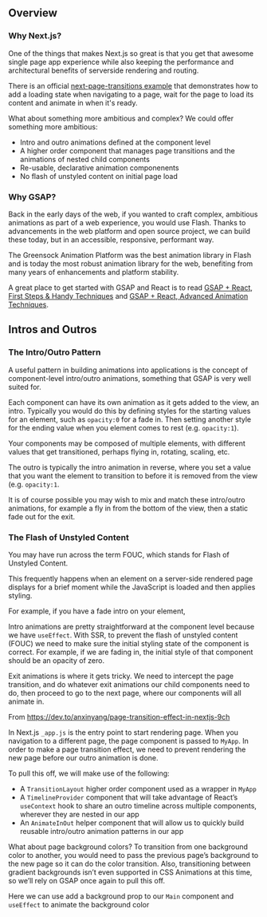 ## Overview

### Why Next.js?

One of the things that makes Next.js so great is that you get that awesome single page app experience while also keeping the performance and architectural benefits of serverside rendering and routing.

There is an official [next-page-transitions example](https://github.com/vercel/next.js/tree/canary/examples/with-next-page-transitions) that demonstrates how to add a loading state when navigating to a page, wait for the page to load its content and animate in when it's ready.

What about something more ambitious and complex? We could offer something more ambitious:

- Intro and outro animations defined at the component level
- A higher order component that manages page transitions and the animations of nested child components
- Re-usable, declarative animation componenents
- No flash of unstyled content on initial page load

### Why GSAP?

Back in the early days of the web, if you wanted to craft complex, ambitious animations as part of a web experience, you would use Flash. Thanks to advancements in the web platform and open source project, we can build these today, but in an accessible, responsive, performant way.

The Greensock Animation Platform was the best animation library in Flash and is today the most robust animation library for the web, benefiting from many years of enhancements and platform stability.

A great place to get started with GSAP and React is to read [GSAP + React, First Steps & Handy Techniques](https://greensock.com/react) and [GSAP + React, Advanced Animation Techniques](https://greensock.com/react-advanced).

## Intros and Outros

### The Intro/Outro Pattern

A useful pattern in building animations into applications is the concept of component-level intro/outro animations, something that GSAP is very well suited for. 

Each component can have its own animation as it gets added to the view, an intro. Typically you would do this by defining styles for the starting values for an element, such as `opacity:0` for a fade in. Then setting another style for the ending value when you element comes to rest (e.g. `opacity:1`).

Your components may be composed of multiple elements, with different values that get transitioned, perhaps flying in, rotating, scaling, etc.

The outro is typically the intro animation in reverse, where you set a value that you want the element to transition to before it is removed from the view (e.g. `opacity:1`. 

It is of course possible you may wish to mix and match these intro/outro animations, for example a fly in from the bottom of the view, then a static fade out for the exit.

### The Flash of Unstyled Content

You may have run across the term FOUC, which stands for Flash of Unstyled Content.

This frequently happens when an element on a server-side rendered page displays for a brief moment while the JavaScript is loaded and then applies styling.

For example, if you have a fade intro on your element, 








Intro animations are pretty straightforward at the component level because we have `useEffect`. With SSR, to prevent the flash of unstyled content (FOUC) we need to make sure the initial styling state of the component is correct. For example, if we are fading in, the initial style of that component should be an opacity of zero.

Exit animations is where it gets tricky. We need to intercept the page transition, and do whatever exit animations our child components need to do, then proceed to go to the next page, where our components will all animate in.

From https://dev.to/anxinyang/page-transition-effect-in-nextjs-9ch

In Next.js `_app.js` is the entry point to start rendering page. When you navigation to a different page, the page component is passed to `MyApp`. In order to make a page transition effect, we need to prevent rendering the new page before our outro animation is done.

To pull this off, we will make use of the following:

- A `TransitionLayout` higher order component used as a wrapper in `MyApp`
- A `TimelineProvider` component that will take advantage of React’s `useContext` hook to share an outro  timeline across multiple components, wherever they are nested in our app
- An `AnimateInOut` helper component that will allow us to quickly build reusable intro/outro animation patterns in our app

What about page background colors? To transition from one background color to another, you would need to pass the previous page’s background to the new page so it can do the color transition. Also, transitioning between gradient backgrounds isn’t even supported in CSS Animations at this time, so we’ll rely on GSAP once again to pull this off.

Here we can use add a background prop to our `Main` component and `useEffect` to animate the background color